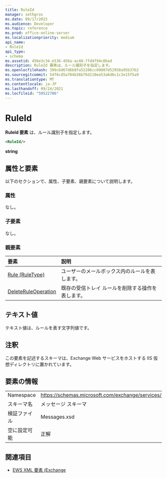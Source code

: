 ```yaml
---
title: RuleId
manager: sethgros
ms.date: 09/17/2015
ms.audience: Developer
ms.topic: reference
ms.prod: office-online-server
ms.localizationpriority: medium
api_name:
- RuleId
api_type:
- schema
ms.assetid: 456e3c34-e536-456a-ac40-7fd4f94c0bad
description: RuleId 要素は、ルール識別子を指定します。
ms.openlocfilehash: 399c6d67d6b8fa52206cc09807d52958a95b37b2
ms.sourcegitcommit: 54f6cd5a704b36b76d110ee53a6d6c1c3e15f5a9
ms.translationtype: MT
ms.contentlocale: ja-JP
ms.lasthandoff: 09/24/2021
ms.locfileid: "59522706"
---
```

# <a name="ruleid"></a>RuleId

**RuleId 要素** は、ルール識別子を指定します。 
  
```XML
<RuleId/>
```

 **string**
## <a name="attributes-and-elements"></a>属性と要素

以下のセクションで、属性、子要素、親要素について説明します。
  
### <a name="attributes"></a>属性

なし。
  
### <a name="child-elements"></a>子要素

なし。
  
### <a name="parent-elements"></a>親要素

|**要素**|**説明**|
|:-----|:-----|
|[Rule (RuleType)](rule-ruletype.md) <br/> |ユーザーのメールボックス内のルールを表します。  <br/> |
|[DeleteRuleOperation](deleteruleoperation.md) <br/> |既存の受信トレイ ルールを削除する操作を表します。  <br/> |
   
## <a name="text-value"></a>テキスト値

テキスト値は、ルールを表す文字列値です。
  
## <a name="remarks"></a>注釈

この要素を記述するスキーマは、Exchange Web サービスをホストする IIS 仮想ディレクトリに置かれています。
  
## <a name="element-information"></a>要素の情報

|||
|:-----|:-----|
|Namespace  <br/> |https://schemas.microsoft.com/exchange/services/2006/messages  <br/> |
|スキーマ名  <br/> |メッセージ スキーマ  <br/> |
|検証ファイル  <br/> |Messages.xsd  <br/> |
|空に設定可能  <br/> |正解  <br/> |
   
## <a name="see-also"></a>関連項目



- [EWS XML 要素 (Exchange](ews-xml-elements-in-exchange.md)

